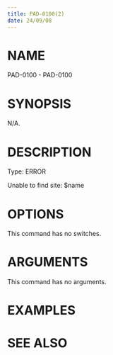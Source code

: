 ```yaml
---
title: PAD-0100(2)
date: 24/09/08
---
```


# NAME

PAD-0100 - PAD-0100

# SYNOPSIS

N/A.

# DESCRIPTION

Type: ERROR

Unable to find site: $name

# OPTIONS

This command has no switches.

# ARGUMENTS

This command has no arguments.

# EXAMPLES

# SEE ALSO
